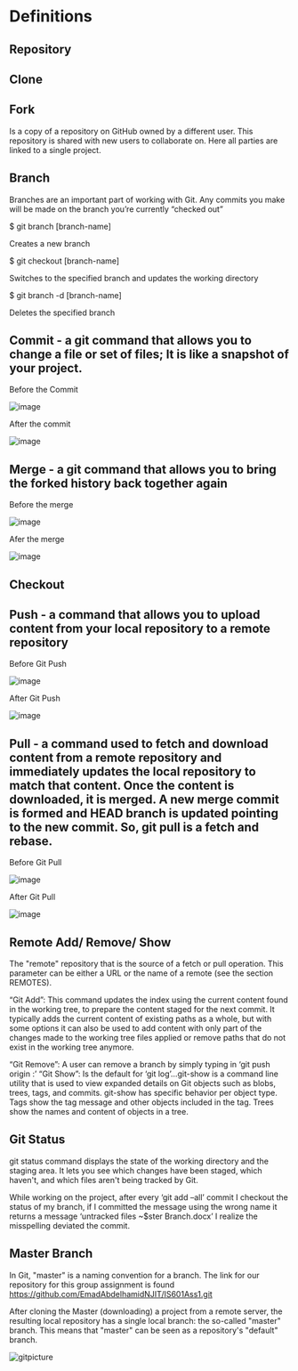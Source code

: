 # Definitions 

## Repository 

## Clone 

## Fork
 
Is a copy of a repository on GitHub owned by a different user. This repository is shared with new users to collaborate on. Here all parties are linked to a single project. 

## Branch
Branches are an important part of working with Git. Any commits you make will be made on the branch you’re currently “checked out”

$ git branch [branch-name]

Creates a new branch

$ git checkout [branch-name]

Switches to the specified branch and updates the working directory

$ git branch -d [branch-name]

Deletes the specified branch

## Commit - a git command that allows you to change a file or set of files; It is like a snapshot of your project.

Before the Commit 

![image](https://user-images.githubusercontent.com/78187300/109912583-5fcc2200-7c7a-11eb-9c6e-f35e27c9f812.png)

After the commit 

![image](https://user-images.githubusercontent.com/78187300/109912614-6eb2d480-7c7a-11eb-98be-0191ca3696d3.png)


## Merge - a git command that allows you to bring the forked history back together again

Before the merge

![image](https://user-images.githubusercontent.com/78187300/109909621-6bb4e580-7c74-11eb-9505-34956de62230.png)

Afer the merge 

![image](https://user-images.githubusercontent.com/78187300/109909680-82f3d300-7c74-11eb-9204-f178e68294df.png)


## Checkout

## Push - a command that allows you to upload content from your local repository to a remote repository

Before Git Push  

![image](https://user-images.githubusercontent.com/78187300/109909180-a5d1b780-7c73-11eb-8af4-0a978b46b03b.png)  

After Git Push 

![image](https://user-images.githubusercontent.com/78187300/109909271-cef24800-7c73-11eb-949c-66b5a7657d15.png)

## Pull - a command used to fetch and download content from a remote repository and immediately updates the local repository to match that content. Once the content is downloaded, it is merged. A new merge commit is formed and HEAD branch is updated pointing to the new commit. So, git pull is a fetch and rebase. 

Before Git Pull 

![image](https://user-images.githubusercontent.com/78187300/109907782-03183980-7c71-11eb-984e-0bb89f62ca05.png)

After Git Pull 

![image](https://user-images.githubusercontent.com/78187300/109907963-6b671b00-7c71-11eb-83df-c01b2a90ef20.png)

## Remote Add/ Remove/ Show

The "remote" repository that is the source of a fetch or pull operation. This parameter can be either a URL or the name of a remote (see the section REMOTES).

“Git Add”: This command updates the index using the current content found in the working tree, to prepare the content staged for the next commit. It typically adds the current content of existing paths as a whole, but with some options it can also be used to add content with only part of the changes made to the working tree files applied or remove paths that do not exist in the working tree anymore.

“Git Remove”: A user can remove a branch by simply typing in ‘git push origin  :<location>’ 
“Git Show”: Is the default for ‘git log’…git-show is a command line utility that is used to view expanded details on Git objects such as blobs, trees, tags, and commits. git-show has specific behavior per object type. Tags show the tag message and other objects included in the tag. Trees show the names and content of objects in a tree.

## Git Status
git status command displays the state of the working directory and the staging area. It lets you see which changes have been staged, which haven't, and which files aren't being tracked by Git.

While working on the project, after every ‘git add –all’ commit I checkout the status of my branch, if I committed the message using the wrong name it returns a message ‘untracked files ~$ster Branch.docx’ I realize the misspelling deviated the commit.


## Master Branch

In Git, "master" is a naming convention for a branch. The link for our repository for this group assignment is found https://github.com/EmadAbdelhamidNJIT/IS601Ass1.git 

After cloning the Master (downloading) a project from a remote server, the resulting local repository has a single local branch: the so-called "master" branch. This means that "master" can be seen as a repository's "default" branch.

![gitpicture](https://user-images.githubusercontent.com/77909953/110259352-34e11700-7f75-11eb-920f-966c0c74e09c.png)
